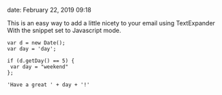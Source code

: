 date: February 22, 2019 09:18

This is an easy way to add a little nicety to your email using TextExpander 
With the snippet set to Javascript mode.

```
var d = new Date();
var day = 'day';

if (d.getDay() == 5) {
 var day = "weekend"
};

'Have a great ' + day + '!'
```
